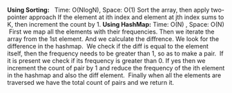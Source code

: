 **Using Sorting:**   Time: O(NlogN), Space: O(1)
Sort the array, then apply two-pointer approach
If the element at ith index and element at jth index sums to K, then increment the count by 1.
​
**Using HashMap:** Time: O(N) , Space: O(N)
​
First we map all the elements with their frequencies.
Then we iterate the array from the 1st element.
And we calculate the diffrence.
We look for the difference in the hashmap.
​
We check if the diff is equal to the element itself, then the frequency needs to be greater than 1, so as to make a pair.
​
If it is present we check if its frequency is greater than 0.
If yes then we increment the count of pair by 1 and reduce the frequency of the
ith element in the hashmap and also the diff element.
​
Finally when all the elements are traversed we have the total count of pairs and we return it.
​
​
​